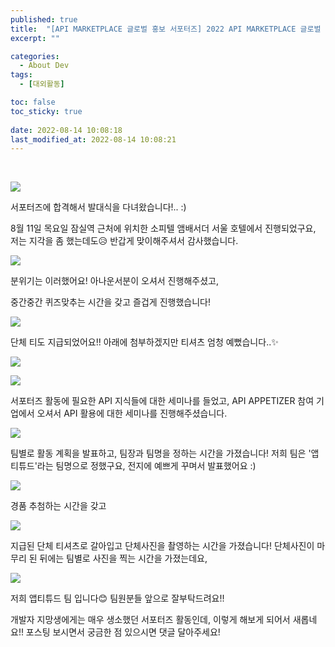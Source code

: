 ```yaml
---
published: true
title:  "[API MARKETPLACE 글로벌 홍보 서포터즈] 2022 API MARKETPLACE 글로벌 홍보 서포터즈 발대식 후기"
excerpt: ""

categories:
  - About Dev
tags:
  - [대외활동]

toc: false
toc_sticky: true
 
date: 2022-08-14 10:08:18
last_modified_at: 2022-08-14 10:08:21
---
```

<br>

![](https://drive.google.com/uc?export=view&id=1bF9b0mdOQEXCYQgMH-xEj0Ep7ifBTLlr)

서포터즈에 합격해서 발대식을 다녀왔습니다!.. :)

8월 11일 목요일 잠실역 근처에 위치한 소피텔 앰배서더 서울 호텔에서 진행되었구요, 저는 지각을 좀 했는데도😥 반갑게 맞이해주셔서 감사했습니다.

![](https://drive.google.com/uc?export=view&id=14KytuWSNbYoZW83QfuKCPFRabL91lz-2)

분위기는 이러했어요! 아나운서분이 오셔서 진행해주셨고,

중간중간 퀴즈맞추는 시간을 갖고 즐겁게 진행했습니다!

![](https://drive.google.com/uc?export=view&id=1swfZnBxsNl7iY1e6X08kNx8KZ6xwel9e)

단체 티도 지급되었어요!! 아래에 첨부하겠지만 티셔츠 엄청 예뻤습니다..✨

![](https://drive.google.com/uc?export=view&id=1eYgk-erQgqqYBir6uUmD_rJUVxT-3QPY)

![](https://drive.google.com/uc?export=view&id=1iZHMbpkheNUZNduevXeARB9eQu1Xf-Q1)

서포터즈 활동에 필요한 API 지식들에 대한 세미나를 들었고, API APPETIZER 참여 기업에서 오셔서 API 활용에 대한 세미나를 진행해주셨습니다.

![](https://drive.google.com/uc?export=view&id=178BKIGV_-gw-MXKANZol1kqqPeSsgpcH)

팀별로 활동 계획을 발표하고, 팀장과 팀명을 정하는 시간을 가졌습니다! 저희 팀은 '앱티튜드'라는 팀명으로 정했구요, 전지에 예쁘게 꾸며서 발표했어요 :)

![](https://drive.google.com/uc?export=view&id=1kNITwV2z9STrcLLfxKiafIgTvnoekijw)

경품 추첨하는 시간을 갖고

![](https://drive.google.com/uc?export=view&id=1QKMPOxDkwe8RCnXGB_pznBLW5ryxCfFY)

지급된 단체 티셔츠로 갈아입고 단체사진을 촬영하는 시간을 가졌습니다!
단체사진이 마무리 된 뒤에는 팀별로 사진을 찍는 시간을 가졌는데요,

![](https://drive.google.com/uc?export=view&id=1PjGu_iW-I4m-2iPu0oFeVuzllQsL1e8a)

저희 앱티튜드 팀 입니다😊 팀원분들 앞으로 잘부탁드려요!!

개발자 지망생에게는 매우 생소했던 서포터즈 활동인데, 이렇게 해보게 되어서 새롭네요!! 포스팅 보시면서 궁금한 점 있으시면 댓글 달아주세요!
